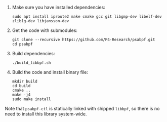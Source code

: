 1. Make sure you have installed dependencies:
   ```shell
   sudo apt install iproute2 make cmake gcc git libgmp-dev libelf-dev zlib1g-dev libjansson-dev
   ```
2. Get the code with submodules:
   ```shell
   git clone --recursive https://github.com/P4-Research/psabpf.git
   cd psabpf
   ```
3. Build dependencies:
   ```shell
   ./build_libbpf.sh
   ```
4. Build the code and install binary file:
   ```shell
   mkdir build
   cd build
   cmake ..
   make -j4
   sudo make install
   ```

Note that `psabpf-ctl` is statically linked with shipped `libbpf`, so there is no need to install this library system-wide.
